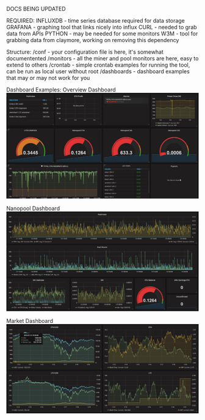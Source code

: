 DOCS BEING UPDATED

REQUIRED: 
INFLUXDB - time series database required for data storage
GRAFANA - graphing tool that links nicely into influx
CURL - needed to grab data from APIs
PYTHON - may be needed for some monitors
W3M - tool for grabbing data from claymore, working on removing this dependency

Structure:
/conf - your configuration file is here, it's somewhat documentented
/monitors - all the miner and pool monitors are here, easy to extend to others
/crontab - simple crontab examples for running the tool, can be run as local user without root
/dashboards - dashboard examples that may or may not work for you

Dashboard Examples:
Overview Dashboard
![overview dashboard](dashboards/examples/overview_dash.JPG)

Nanopool Dashboard
![Nanopool dashboard](dashboards/examples/nanopool_dash.JPG)

Market Dashboard
![Market Dashboard](dashboards/examples/market_dash.JPG)
